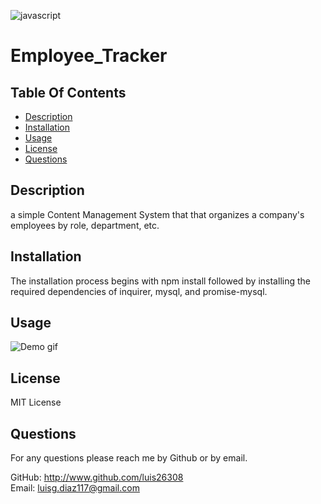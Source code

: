 
  ![javascript](https://img.shields.io/badge/javascript-100%25-blue)

  # Employee_Tracker

  ## Table Of Contents
  - [Description](#Description)  
  - [Installation](#installation)  
  - [Usage](#Usage)  
  - [License](#License)  
  - [Questions](#Questions)  

  ## Description
  a simple Content Management System that that organizes a company's employees by role, department, etc.

  ## Installation
  The installation process begins with npm install followed by installing the required dependencies of inquirer, mysql, and promise-mysql.

  ## Usage
  ![Demo gif](demo.gif) 

  ## License
  MIT License

  ## Questions
  For any questions please reach me by Github or by email.  

  GitHub: http://www.github.com/luis26308  
  Email: luisg.diaz117@gmail.com